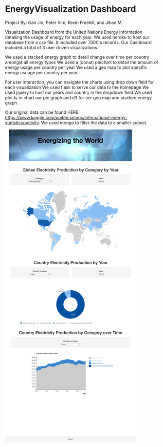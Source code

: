 # EnergyVisualization Dashboard
Project By: Gan Jin, Peter Kim, Kevin Freehill, and Jihan M. 


Visualization Dashboard from the United Nations Energy Information detailing the usage of energy for each year. 
We used heroku to host our database from a csv file. It included over 7000's records. Our Dashboard included a total of 3 user driven visualizations.


We used a stacked energy graph to detail change over time per country amongst all energy types
We used a (donut) piechart to detail the amount of energy usage per country per year
We used a geo map to plot specific energy usuage per country per year.


For user interaction, you can navigate the charts using drop down field for each visualization
We used flask to serve our data to the homepage
We used jquery to host our years and country in the dropdown field
We used plot.ly to chart our pie graph and d3 for our geo map and stacked energy graph


Our original data can be found HERE: https://www.kaggle.com/unitednations/international-energy-statistics/activity. We used mongo to filter the data to a smaller subset.

![Screenshot](https://github.com/jvm269/EnergyVisualization/blob/master/image/localhost_5000_.png)
